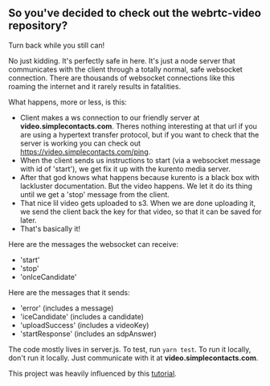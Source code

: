 ## So you've decided to check out the webrtc-video repository?

Turn back while you still can!

No just kidding. It's perfectly safe in here. It's just a node server that communicates with the client through a totally normal, safe websocket connection. There are thousands of websocket connections like this roaming the internet and it rarely results in fatalities.

What happens, more or less, is this:

* Client makes a ws connection to our friendly server at **video.simplecontacts.com**. Theres nothing interesting at that url if you are using a hypertext transfer protocol, but if you want to check that the server is working you can check out https://video.simplecontacts.com/ping.
* When the client sends us instructions to start (via a websocket message with id of 'start'), we get fix it up with the kurento media server.
* After that god knows what happens because kurento is a black box with lackluster documentation. But the video happens. We let it do its thing until we get a 'stop' message from the client.
* That nice lil video gets uploaded to s3. When we are done uploading it, we send the client back the key for that video, so that it can be saved for later.
* That's basically it!

Here are the messages the websocket can receive:

* 'start'
* 'stop'
* 'onIceCandidate'

Here are the messages that it sends:

* 'error' (includes a message)
* 'iceCandidate' (includes a candidate)
* 'uploadSuccess' (includes a videoKey)
* 'startResponse' (includes an sdpAnswer)

The code mostly lives in server.js. To test, run `yarn test`. To run it locally, don't run it locally. Just communicate with it at **video.simplecontacts.com**.

This project was heavily influenced by this [tutorial](https://github.com/Kurento/kurento-tutorial-node/tree/master/kurento-hello-world).

